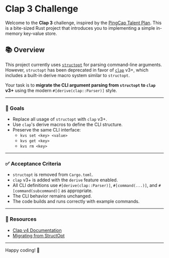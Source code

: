 # Clap 3 Challenge

Welcome to the **Clap 3** challenge, inspired by the [PingCap Talent Plan](https://github.com/pingcap/talent-plan). This is a bite-sized Rust project that introduces you to implementing a simple in-memory key-value store.

## 📚 Overview

This project currently uses [`structopt`](https://crates.io/crates/structopt) for parsing command-line arguments. However, `structopt` has been deprecated in favor of [`clap`](https://docs.rs/clap/latest/clap/) v3+, which includes a built-in derive macro system similar to `structopt`.

Your task is to **migrate the CLI argument parsing from `structopt` to `clap` v3+** using the modern `#[derive(clap::Parser)]` style.

---

### 🎯 Goals

- Replace all usage of `structopt` with `clap` v3+.
- Use `clap`'s derive macros to define the CLI structure.
- Preserve the same CLI interface:
  - `kvs set <key> <value>`
  - `kvs get <key>`
  - `kvs rm <key>`

---

### ✅ Acceptance Criteria

- `structopt` is removed from `Cargo.toml`.
- `clap` v3+ is added with the `derive` feature enabled.
- All CLI definitions use `#[derive(clap::Parser)]`, `#[command(...)]`, and `#[command(subcommand)]` as appropriate.
- The CLI behavior remains unchanged.
- The code builds and runs correctly with example commands.

---

### 🔎 Resources

- [Clap v4 Documentation](https://docs.rs/clap/latest/clap/)
- [Migrating from StructOpt](https://github.com/clap-rs/clap/blob/master/examples/derive_ref/structopt.rs)

---

Happy coding! 🚀
